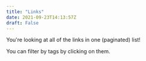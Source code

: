 ```yaml
---
title: "Links"
date: 2021-09-23T14:13:57Z
draft: False
---
```


You're looking at all of the links in one (paginated) list!

You can filter by tags by clicking on them.
